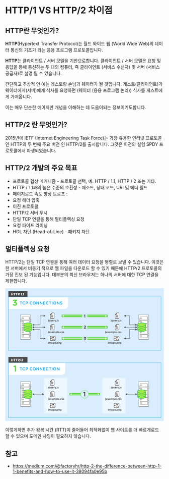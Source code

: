 # HTTP/1 VS HTTP/2 차이점



## HTTP란 무엇인가?

**HTTP**(Hypertext Transfer Protocol)는 월드 와이드 웹 (World Wide Web)의 데이터 통신의 기초가 되는 응용 프로그램 프로토콜입니다.

**HTTP**는 클라이언트 / 서버 모델을 기반으로합니다. 클라이언트 / 서버 모델은 요청 및 응답을 통해 통신하는 두 대의 컴퓨터, 즉 클라이언트 (서비스 수신자) 및 서버 (서비스 공급자)로 설명 될 수 있습니다.

간단하고 추상적 인 예는 레스토랑 손님과 웨이터가 될 것입니다. 게스트(클라이언트)가 웨이터에게(서버)에게 식사를 요청하면 (웨이터 (응용 프로그램 논리)) 식사를 게스트에게 가져옵니다.

이는 매우 단순한 예이지만 개념을 이해하는 데 도움이되는 정보이기도합니다.



## HTTP/2 란 무엇인가?

2015년에 IETF (Internet Engineering Task Force)는 가장 유용한 인터넷 프로토콜 인 HTTP의 두 번째 주요 버전 인 HTTP/2를 출시합니다. 그것은 이전의 실험 SPDY 프로토콜에서 파생되었습니다.



## HTTP/2 개발의 주요 목표

- 프로토콜 협상 메커니즘 - 프로토콜 선택, 예. HTTP / 1.1, HTTP / 2 또는 기타.
- HTTP / 1.1과의 높은 수준의 호환성 - 메소드, 상태 코드, URI 및 헤더 필드
- 페이지로드 속도 향상 트로프 :
- 요청 헤더 압축
- 이진 프로토콜
- HTTP/2 서버 푸시
- 단일 TCP 연결을 통해 멀티플렉싱 요청
- 요청 파이프 라이닝
- HOL 차단 (Head-of-Line) - 패키지 차단



## 멀티플렉싱 요청

HTTP/2는 단일 TCP 연결을 통해 여러 데이터 요청을 병렬로 보낼 수 있습니다. 이것은 한 서버에서 비동기 적으로 웹 파일을 다운로드 할 수 있기 때문에 HTTP/2 프로토콜의 가장 진보 된 기능입니다. 대부분의 최신 브라우저는 하나의 서버에 대한 TCP 연결을 제한합니다.

![img](./images/http2.png)

이렇게하면 추가 왕복 시간 (RTT)이 줄어들어 최적화없이 웹 사이트를 더 빠르게로드 할 수 있으며 도메인 샤딩이 필요하지 않습니다.



## 참고

- https://medium.com/@factoryhr/http-2-the-difference-between-http-1-1-benefits-and-how-to-use-it-38094fa0e95b